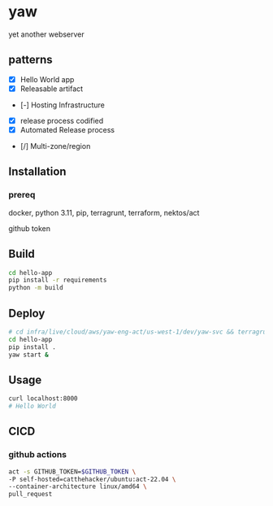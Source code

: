 # yaw
yet another webserver

## patterns
- [X] Hello World app
- [X] Releasable artifact
- [-] Hosting Infrastructure
- [X] release process codified
- [X] Automated Release process
- [/] Multi-zone/region

## Installation

### prereq
docker, python 3.11, pip, terragrunt, terraform, nektos/act

github token

## Build
```sh
cd hello-app
pip install -r requirements
python -m build
```

## Deploy
```sh
# cd infra/live/cloud/aws/yaw-eng-act/us-west-1/dev/yaw-svc && terragrunt apply
cd hello-app
pip install .
yaw start &
```

## Usage

```sh
curl localhost:8000
# Hello World
```

## CICD

### github actions
```sh
act -s GITHUB_TOKEN=$GITHUB_TOKEN \
-P self-hosted=catthehacker/ubuntu:act-22.04 \
--container-architecture linux/amd64 \
pull_request
```
